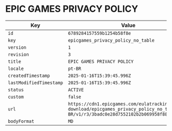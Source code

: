 # EPIC GAMES PRIVACY POLICY

| Key | Value |
| --- | ----- |
| `id` | `6789284157559b1254b58f8e` |
| `key` | `epicgames_privacy_policy_no_table` |
| `version` | `1` |
| `revision` | `3` |
| `title` | `EPIC GAMES PRIVACY POLICY` |
| `locale` | `pt-BR` |
| `createdTimestamp` | `2025-01-16T15:39:45.996Z` |
| `lastModifiedTimestamp` | `2025-01-16T15:39:45.996Z` |
| `status` | `ACTIVE` |
| `custom` | `false` |
| `url` | `https://cdn1.epicgames.com/eulatracking-download/epicgames_privacy_policy_no_table/pt-BR/v1/r3/3badc0e28d7552102b2b069958f88c84.pdf` |
| `bodyFormat` | `MD` |
